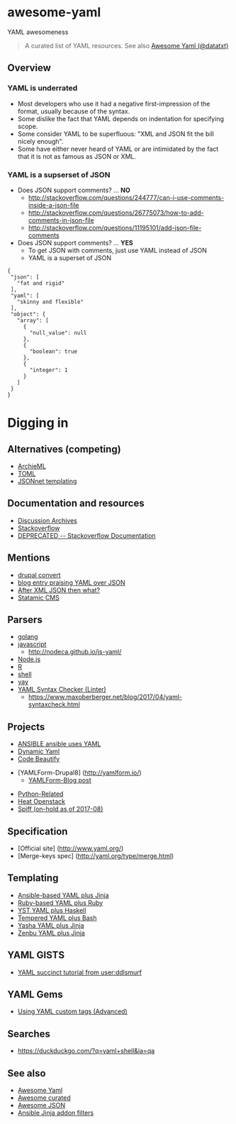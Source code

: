 # awesome-yaml

YAML awesomeness

> A curated list of YAML resources. See also [Awesome Yaml (@datatxt)](https://github.com/datatxt/awseome-yaml)

## Overview

### YAML is **underrated**
* Most developers who use it had a negative first-impression of the format, usually because of the syntax.
* Some dislike the fact that YAML depends on indentation for specifying scope.
* Some consider YAML to be superfluous: "XML and JSON fit the bill nicely enough".
* Some have either never heard of YAML or are intimidated by the fact that it is not as famous as JSON or XML.

### YAML is a **supserset of JSON**
* Does JSON support comments? ... **NO** 
   * http://stackoverflow.com/questions/244777/can-i-use-comments-inside-a-json-file
   * http://stackoverflow.com/questions/26775073/how-to-add-comments-in-json-file
   * http://stackoverflow.com/questions/11195101/add-json-file-comments
* Does JSON support comments? ... **YES** 
   * To get JSON with comments, just use YAML instead of JSON
   * YAML is a superset of JSON
```
{
 "json": [
   "fat and rigid"
 ],
 "yaml": [
   "skinny and flexible"
 ],
 "object": {
   "array": [
     {
       "null_value": null
     },
     {
       "boolean": true
     },
     {
       "integer": 1
     }
   ]
 }
}
```

# Digging in

## Alternatives (competing)
- [ArchieML](http://archieml.org/)
- [TOML](https://github.com/toml-lang/toml)
- [JSONnet templating](http://jsonnet.org/language/comparisons.html)

## Documentation and resources

- [Discussion Archives](https://sourceforge.net/p/yaml/mailman/yaml-core)
- [Stackoverflow](http://stackoverflow.com/questions/tagged/yaml)
- [DEPRECATED -- Stackoverflow Documentation](http://stackoverflow.com/documentation/yaml)

## Mentions
- [drupal convert](https://www.drupal.org/node/1793074)
- [blog entry praising YAML over JSON](http://www.cowtowncoder.com/blog/archives/2012/04/entry_473.html)
- [After XML JSON then what?](http://www.drdobbs.com/web-development/after-xml-json-then-what/240151851)
- [Statamic CMS](https://docs.statamic.com/yaml)

## Parsers

- [golang](https://github.com/go-yaml/yaml)
- [javascript](https://github.com/nodeca/js-yaml)
    - http://nodeca.github.io/js-yaml/
- [Node.js](https://www.npmjs.com/search?q=yaml)
- [R](https://github.com/viking/r-yaml/tree/master)
- [shell](https://johnlane.ie/yay-use-yaml-in-bash-scripts.html)
- [yay](https://github.com/yaybu/yay)
- [YAML Syntax Checker (Linter)](http://yamllint.readthedocs.io/en/latest/quickstart.html#installing-yamllint)
    - https://www.maxoberberger.net/blog/2017/04/yaml-syntaxcheck.html

## Projects
- [ANSIBLE ansible uses YAML](https://github.com/ansible/ansible)
- [Dynamic Yaml](https://github.com/dreftymac/dynamic.yaml)
- [Code Beautify](http://codebeautify.org/yaml-to-json-xml-csv)
* [YAMLForm-Drupal8] (http://yamlform.io/)
    * [YAMLForm-Blog post](https://www.fourkitchens.com/blog/article/getting-nyu-yaml-form)
- [Python-Related](https://github.com/genomoncology/related    )
- [Heat Openstack](https://wiki.openstack.org/wiki/Heat/YAMLTemplates)
- [Spiff (on-hold as of 2017-08)](https://github.com/mandelsoft/spiff)

## Specification
- [Official site] (http://www.yaml.org/)
- [Merge-keys spec] (http://yaml.org/type/merge.html)

## Templating
- [Ansible-based YAML plus Jinja](https://docs.ansible.com/ansible-container/container_yml/template.html)
- [Ruby-based YAML plus Ruby](http://benjamincongdon.me/blog/2016/07/27/Liquid-YAML-Programmatic-Data/)
- [YST YAML plus Haskell](https://github.com/jgm/yst)
- [Tempered YAML plus Bash](https://github.com/ChrisPenner/tempered)
- [Yasha YAML plus Jinja](https://github.com/kblomqvist/yasha)
- [Zenbu YAML plus Jinja](https://github.com/metakirby5/zenbu)


## YAML GISTS

* [YAML succinct tutorial from user:ddlsmurf](https://gist.github.com/dreftymac/b68fef16a468ae56e275)

## YAML Gems
* [Using YAML custom tags (Advanced)](http://stackoverflow.com/a/23212501/42223)

## Searches

* https://duckduckgo.com/?q=yaml+shell&ia=qa

## See also

* [Awesome Yaml](https://github.com/datatxt/awseome-yaml)
* [Awesome curated](https://github.com/sindresorhus/awesome)
* [Awesome JSON](https://github.com/burningtree/awesome-json)
* [Ansible Jinja addon filters](http://docs.ansible.com/ansible/latest/playbooks_filters.html)
